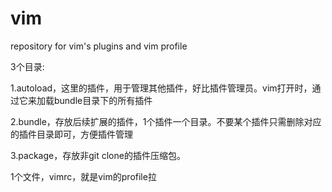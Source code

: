 vim
===

repository for vim's plugins and vim profile

3个目录:

1.autoload，这里的插件，用于管理其他插件，好比插件管理员。vim打开时，通过它来加载bundle目录下的所有插件 

2.bundle，存放后续扩展的插件，1个插件一个目录。不要某个插件只需删除对应的插件目录即可，方便插件管理

3.package，存放非git clone的插件压缩包。


1个文件，vimrc，就是vim的profile拉
